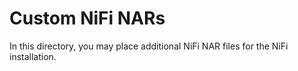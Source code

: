 # Custom NiFi NARs

In this directory, you may place additional NiFi NAR files for the NiFi installation.
